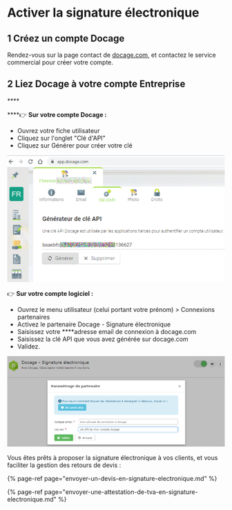 # Activer la signature électronique

## 1 Créez un compte Docage

Rendez-vous sur la page contact de [docage.com](https://www.docage.com/contact), et contactez le service commercial pour créer votre compte.



## 2 Liez Docage à votre compte Entreprise

\*\*\*\*

\*\*\*\*👉 **Sur votre compte Docage :**

* Ouvrez votre fiche utilisateur
* Cliquez sur l'onglet "Clé d'API"
* Cliquez sur Générer pour créer votre clé

![](../../.gitbook/assets/api_docage.png)



👉 **Sur votre compte logiciel :**

* Ouvrez le menu utilisateur \(celui portant votre prénom\) &gt; Connexions partenaires
* Activez le partenaire Docage - Signature électronique
* Saisissez votre ****adresse email de connexion à docage.com
* Saisissez la clé API que vous avez générée sur docage.com
* Validez.

![](../../.gitbook/assets/api_docage_progbat.png)

Vous êtes prêts à proposer la signature électronique à vos clients, et vous faciliter la gestion des retours de devis :

{% page-ref page="envoyer-un-devis-en-signature-electronique.md" %}

{% page-ref page="envoyer-une-attestation-de-tva-en-signature-electronique.md" %}



